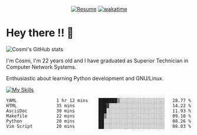 
<div align="center">

[![Resume](https://img.shields.io/badge/Website-Porfolio-blue)](http://cnicolau.com) 
[![wakatime](https://wakatime.com/badge/user/5e7e21d4-152f-41d6-bf86-d6c288282185.svg)](https://wakatime.com/@5e7e21d4-152f-41d6-bf86-d6c288282185)

</div>

# Hey there !! :wave:

![Cosmi's GitHub stats](https://github-readme-stats.vercel.app/api?username=cosmi310599&show_icons=true&theme=apprentice)

I'm Cosmi, I'm 22 years old and I have graduated as Superior Technician in Computer Network Systems.

Enthusiastic about learning Python development and GNU/Linux.


[![My Skills](https://skillicons.dev/icons?i=ansible,aws,bash,linux,vim,docker,vscode,postgres,py,powershell,wordpress,git,gitlab,stackoverflow,html)](https://skillicons.dev)


<!--START_SECTION:waka-->

```text
YAML               1 hr 12 mins    ███████▒░░░░░░░░░░░░░░░░░   28.77 %
HTML               35 mins         ███▓░░░░░░░░░░░░░░░░░░░░░   14.22 %
AsciiDoc           30 mins         ███░░░░░░░░░░░░░░░░░░░░░░   11.93 %
Makefile           22 mins         ██▒░░░░░░░░░░░░░░░░░░░░░░   09.10 %
Python             20 mins         ██░░░░░░░░░░░░░░░░░░░░░░░   08.26 %
Vim Script         20 mins         ██░░░░░░░░░░░░░░░░░░░░░░░   08.03 %
```

<!--END_SECTION:waka--> 



